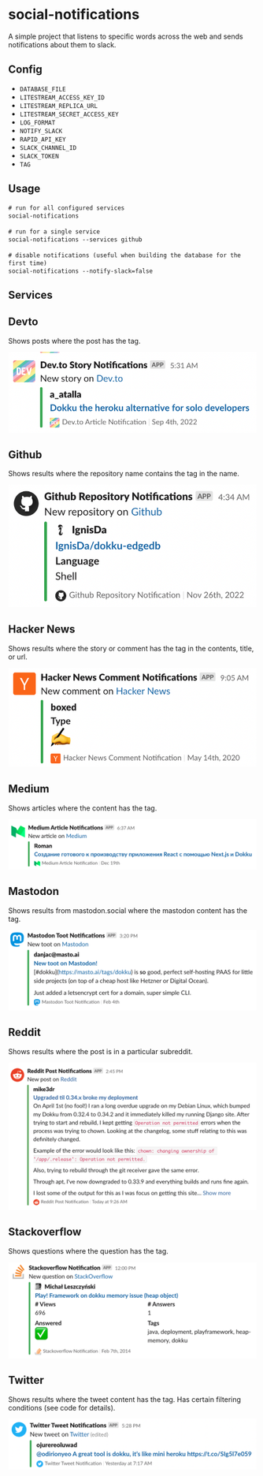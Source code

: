 # social-notifications

A simple project that listens to specific words across the web and sends notifications about them to slack.

## Config

- `DATABASE_FILE`
- `LITESTREAM_ACCESS_KEY_ID`
- `LITESTREAM_REPLICA_URL`
- `LITESTREAM_SECRET_ACCESS_KEY`
- `LOG_FORMAT`
- `NOTIFY_SLACK`
- `RAPID_API_KEY`
- `SLACK_CHANNEL_ID`
- `SLACK_TOKEN`
- `TAG`

## Usage

```shell
# run for all configured services
social-notifications

# run for a single service
social-notifications --services github

# disable notifications (useful when building the database for the first time)
social-notifications --notify-slack=false
```

## Services

## Devto

Shows posts where the post has the tag.

![devto preview](/images/devto.png)

## Github

Shows results where the repository name contains the tag in the name.

![github preview](/images/github.png)

## Hacker News

Shows results where the story or comment has the tag in the contents, title, or url.

![hackernews preview](/images/hackernews-comment.png)

## Medium

Shows articles where the content has the tag.

![medium preview](/images/medium.png)

## Mastodon

Shows results from mastodon.social where the mastodon content has the tag.

![mastodon preview](/images/mastodon.png)

## Reddit

Shows results where the post is in a particular subreddit.

![reddit preview](/images/reddit.png)

## Stackoverflow

Shows questions where the question has the tag.

![stackoverflow preview](/images/stackoverflow.png)

## Twitter

Shows results where the tweet content has the tag. Has certain filtering conditions (see code for details).

![twitter preview](/images/twitter.png)

